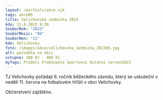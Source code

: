 ```yaml
---
layout: /partials/akce.njk
tags: akceMD
title: Velichovská sedmička 2023
kdy: 11.6.2023 9:30
SouborRok: "2023"
SouborMesic: "06"
SouborDen: "11"
kde: Velichovky
foto: /images/akce/velichovska_sedmicka_202305.jpg
alt: pozvánka na akci
vstupne: 100 Kč - 400 Kč
myTags: ProDeti ProDospele Sportovni Ostatni cerven2023
---
```

<!--StartFragment-->

TJ Velichovky pořádají 6. ročník běžeckého závodu, který se uskuteční v neděli 11. června na fotbalovém hřišti v obci Velichovky.

Občerstvení zajištěno.

<!--EndFragment-->